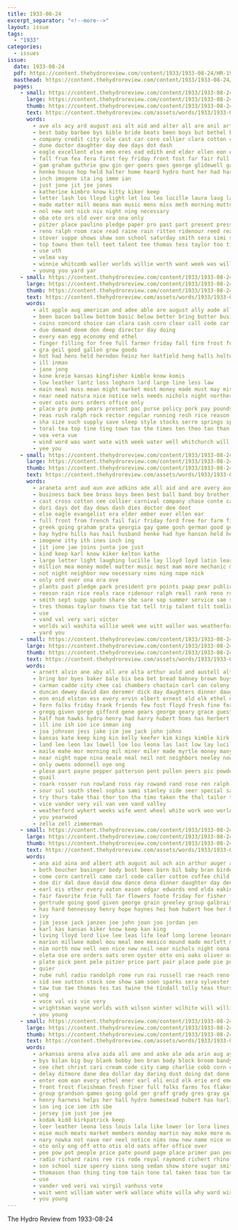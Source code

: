 ```yaml
---
title: 1933-08-24
excerpt_separator: "<!--more-->"
layout: issue
tags:
  - "1933"
categories:
  - issues
issue:
  date: 1933-08-24
  pdf: https://content.thehydroreview.com/content/1933/1933-08-24/HR-1933-08-24.pdf
  masthead: https://content.thehydroreview.com/content/1933/1933-08-24/masthead/HR-1933-08-24.jpg
  pages:
    - small: https://content.thehydroreview.com/content/1933/1933-08-24/small/HR-1933-08-24-01.jpg
      large: https://content.thehydroreview.com/content/1933/1933-08-24/large/HR-1933-08-24-01.jpg
      thumb: https://content.thehydroreview.com/content/1933/1933-08-24/thumbnails/HR-1933-08-24-01.jpg
      text: https://content.thehydroreview.com/assets/words/1933/1933-08-24/HR-1933-08-24-01.txt
      words:
        - ave als acy ard august asi alt aid and alter all are anil arth ale
        - best baby barbee bys bible bride beats been boys but bethel burk blue bale box bell ball bak books back burkhalter brown brother band business big brass butt
        - company credit city cole cast car core collier clara cotton clyde cure cay cly class cleo carnival clarke carey clinton chora
        - dune doctor daughter day dee days dot dash
        - eagle excellent else emo eres ead edith end elder ellen eon evangelist every ever ear
        - fall frum fea fera first fey friday front fost far fair full flow free fail for from ford fass farm
        - gam graham guthrie gow gin ger goers goes george glidewell game gosh given good german
        - henke house hop held halter home heard hydro hunt her had harvey hanson henry hale hee holding has him hoop
        - inch imogene ita ing imme ian
        - just jone jit joe jones
        - katherine kimbro know kitty kiker keep
        - letter lash los lloyd light let lou leo lucille laura laug later learned last left laughing lamp
        - made matter mill means man music mens miss meth morning mutton mite mian more most marke million mechanic min mith model maid may mary much money merle march
        - nol new not nick niv night ning necessary
        - oba oto ors old over ora ona only
        - pitzer place paulino pledge paper pro past part present press page paye paige pic porch person plants pattie pong pos patron pany park pape people
        - reno ralph room race read raine rain ritten ridenour reed reall ramm ret run reason rae revie
        - stover suppe shows shaw son school saturday smith sera simi streets sides shipp sense she sow see sinning small staples sunday sells sun score second sister seat stake sela shawnee send say ster sue standard september sat share show summer shown
        - top towns then tell teet talent tee thomas tess taylor too tie treat teach the tilt tey tae tak town thi
        - use uth
        - velma vay
        - winnie whitcomb waller worlds willie worth want week was will well way window word wife washita win weatherford winter with wily winding
        - young you yard yar
    - small: https://content.thehydroreview.com/content/1933/1933-08-24/small/HR-1933-08-24-02.jpg
      large: https://content.thehydroreview.com/content/1933/1933-08-24/large/HR-1933-08-24-02.jpg
      thumb: https://content.thehydroreview.com/content/1933/1933-08-24/thumbnails/HR-1933-08-24-02.jpg
      text: https://content.thehydroreview.com/assets/words/1933/1933-08-24/HR-1933-08-24-02.txt
      words:
        - alt apple aug american and adee able are august ally aude all
        - been bacon ballew bottom basic below better bring butter business but back buy ball beans
        - cains concord choice can clara cash corn clear call code car cost cream claude cant cheese coffee cover card cor
        - due demand deem don deep director day doing
        - every ean egg economy end ethel
        - finger filling for free full farmer friday fall firm frost force farm from
        - gra geil good gallon grow goods
        - hot had hens held herndon heinz her hatfield heng halls holton has hal home handle hydro
        - ill inman
        - jane jong
        - kone kreie kansas kingfisher kimble know komis
        - low leather lantz loss leghorn lard large line less law
        - main meal muss mean might market most money made must may missouri mur mcnary miss more mew miles
        - near need natura nice notice nels needs nichols night northern now not new
        - over oats ours orders office only
        - place pro pump pears present pac purse policy pork pay pounds pound public pain pill part peaches pow per plan pass pet price
        - reas rush ralph rock rector regular running resh rice reason rhein
        - sha size such supply save sleep style stocks serre springs special seem saturday stay service standard station smith south sugar strawberry sheldon salt seek suit store
        - toral tea top tine ting town tax the times ten theo tan than taylor trial
        - vea vera vue
        - wind word was want wate with week water well whitchurch will warkentin williams wheat whit wing worthy weatherford way
        - yee you
    - small: https://content.thehydroreview.com/content/1933/1933-08-24/small/HR-1933-08-24-03.jpg
      large: https://content.thehydroreview.com/content/1933/1933-08-24/large/HR-1933-08-24-03.jpg
      thumb: https://content.thehydroreview.com/content/1933/1933-08-24/thumbnails/HR-1933-08-24-03.jpg
      text: https://content.thehydroreview.com/assets/words/1933/1933-08-24/HR-1933-08-24-03.txt
      words:
        - araneta arnt aud aun ave adkins ade all aid and are avery august albert
        - business back bee brass boys been best ball band boy brother bale butt blue board bethel bess bunch beats burkhalter bride big baptist but bell
        - cast cross cotton cee collier carnival company chase conte call church carey clyde cure colley clinton clarke cay class city
        - dori days dot day dows dash dies doctor dee dent
        - else eagle evangelist era elder ember ever ellen ear
        - full front from french fail fair friday ford free for farm first fost fax font
        - greek going graham grata georgia gay game gosh german good george guthrie guest given goers
        - hay hydro hills has hail husband henke had hye hanson held henry hand home her harvey har hun holding him hope hou
        - imogene itty ith ines inch ing
        - jit jone jae joins junta joe just
        - kind keep karl know kiker kelton kathe
        - large letter light laughing lucille lay lloyd loyd latin learned let lis lacie last
        - million mea money model matter music most mam more mechanic mite made mont may morning mine much mis man mary mayo march mons many mix mond men miss
        - not night neighbor new necessary nims ning nape nick
        - only ord over ona ora ove
        - plants past pledge park president pro points paap pear public part paper perry pent phe phon people pastor por
        - reeson rain rice reals race ridenour ralph reall rank reno running read run reason revie room
        - smith sept supp spohn share she sare sop summer service sae sage sell state send staples son springs show sun small standard sides shows shown shaw saturday shawnee second sunday spring september sister see seat
        - tres thomas taylor towns tie tat tell trip talent tilt tomlin tho ton town tater thi the
        - use
        - vand val very vari victor
        - worlds wil washita willie week wee witt waller was weatherford with webster wit will way work winding word worth
        - yard you
    - small: https://content.thehydroreview.com/content/1933/1933-08-24/small/HR-1933-08-24-04.jpg
      large: https://content.thehydroreview.com/content/1933/1933-08-24/large/HR-1933-08-24-04.jpg
      thumb: https://content.thehydroreview.com/content/1933/1933-08-24/thumbnails/HR-1933-08-24-04.jpg
      text: https://content.thehydroreview.com/assets/words/1933/1933-08-24/HR-1933-08-24-04.txt
      words:
        - arnett alvin ane aby all are alta arthur auld and austell alton annie alles alt andy august ami ary ask archie ade ang ady
        - bring bor byes baker bale bix bea bet bread bahney brown buys binger buy bora bates ber blanche brother beans bertha brought brow bill bell best baby bebe bac bright bley ball bend bain black birth blanchar but bus
        - carman caddo city chee cai chambers chastain carl can colony come cream cun clinton cox cartwright cecil clarence church calles calhoun clara caller clayton copper car con child
        - duncan dewey david dan deremer dick day daughters dinner daughter die dag ditmore dik door dunnington delbert days daye dailey
        - eon enid elston ess every ervin elbert ernest eld elk ethel evert earl ente emma eline ent end
        - fern folks friday frank friends few fost floyd fresh fine for frid fred from fry ford
        - gregg given gorge gifford gene gears george geary grace guest grover graff geel good georg glen granda
        - half hom hawks hydro henry had harry hubert homs has herbert hugh hopewell hin host homer held her hayden hammer hood hendricks herndon harding high hinton howat home hampton hardin heres hess hoe hon
        - ill ino ish ion ice inman ing
        - joa johnson jess jake jim joe jack john johns
        - kansas kate keep king kin kelly keefer kim kings kimble kirk
        - land lee leon lax lowell loe lou leona las last low lay lucille large louis lucile
        - maile mahe mor morning mil miner miler made myrtle money many messer moser miller may miser miss mars mir marion mew mille marvin min market max monday men mound mon mis mai moe mary monda
        - near night nape nina neale neal neil not neighbors neeley now nop north news nell neels
        - only owens odonnell oye ong
        - plese part payne pepper patterson pent pullen peers pic powder porter perey per phillip pase presley pork pound
        - quail
        - roark rosser run rowland ross ray rowand rand rose ren ralph rain riggs reno raymond reynolds rome radio rolls ready rell rosi
        - sour sul south steel sophia sami stanley side seer special sane sell saturday smith son sith sylvia saas sand sila sult simpson sunday sevier showers sam sack shipp seon stange said stross stiller
        - try thurs take thai thor ton tha tims taken the thal tailor test tie triplett team thee tindall tickel trip ted town tucker thomas
        - vice vander very vil van ven vand valley
        - weatherford wykert weeks wife went wheel white work woo world wanda wilson will well welcome week way with williams west was wilbur
        - you yearwood
        - zella zell zimmerman
    - small: https://content.thehydroreview.com/content/1933/1933-08-24/small/HR-1933-08-24-05.jpg
      large: https://content.thehydroreview.com/content/1933/1933-08-24/large/HR-1933-08-24-05.jpg
      thumb: https://content.thehydroreview.com/content/1933/1933-08-24/thumbnails/HR-1933-08-24-05.jpg
      text: https://content.thehydroreview.com/assets/words/1933/1933-08-24/HR-1933-08-24-05.txt
      words:
        - ana aid aina and albert ath august aul ach ain arthur auger alfalfa ang ally aud als are ave anda angie adkins all
        - both boucher basinger body bost been barn bil baby bran birden baker beer bread barley buy boys bottle bonham bone bill best back brown ben bright brawn bert but barney
        - come corn cantrell came carl code caller cotton coffee child cast coats cord coey cold columbus can clay cody claude coke camp constant cordell colorado clinton chester car city
        - doe dir dal dave david dow dance dena dinner daughter day dennis ditmore
        - earl eis ether every eaton eason edgar edwards end elda eakins eimer ellis era est ear ente
        - fair favorite frie full far flowers foote friday for fisher folks from first free fon fee friends froese frederick funck
        - gertrude going good given george grain greeley group galbraith glen geary goody goods graff goodyear guest goodson
        - has hard hennessey henry hope haynes hei hom hubert hoe her holland hoy hiram hage hemphill hint home hamilton hand held hay hey hydro heaton harris hatfield hixon hosey hite hoos
        - ivy
        - jim jesse jack janzen joe john joan joo jordan jen
        - karl kas kansas kiker know keep kan king
        - living lloyd lord live lee leas life leaf long lorene leonard lookeba left lorea louis lever leer last liberal lie lat leroy land lait league
        - marion millwee mabel mou meal mee mexico mound made morlett mis miles mean missouri mangum mile mill marie main most mura mckinley mary mon miller messmer market morning monday merritt miss
        - nim north now nell nen nice new neil near nichols night nona nove novy
        - oleta ose ore orders oats oren oyster otto oni oaks oliver ory outhouse older ora only orr over
        - plate pick pent pele pitzer price part pair place pade pie putnam pat pin phipps past pop pankratz
        - quier
        - rube ruhl radio randolph rome run rai russell rae reach reno ralph row rocky reeks rain
        - sid see sutton stock soe show sam soon sparks sera sylvester station sund short start seed sand sir sayre september save such sister smith sith state still shar shorts second smee saturday stange stopp sullens stage shells snyder sacks stand shorty sine sally salt son sunday store
        - taw tue tae thomas tes tas twine the tindall tolly teas thurs than telly tea toa try teen till them town tax trip tees too ted texas thousand townsend
        - ung
        - voce val vis vie very
        - wrightsman wayne worlds with wilson winter wilhite will williams while wie week winnie wife won went west weeks wyatt way worley wildman
        - you young
    - small: https://content.thehydroreview.com/content/1933/1933-08-24/small/HR-1933-08-24-06.jpg
      large: https://content.thehydroreview.com/content/1933/1933-08-24/large/HR-1933-08-24-06.jpg
      thumb: https://content.thehydroreview.com/content/1933/1933-08-24/thumbnails/HR-1933-08-24-06.jpg
      text: https://content.thehydroreview.com/assets/words/1933/1933-08-24/HR-1933-08-24-06.txt
      words:
        - arkansas arena alva aida all ane and aske ale ada arin aug aylor alfred ahr august alb aid are ater aud
        - bys bilan big buy blank bobby ben bran body block broom bandy boucher business better bickell boys beasley baek bell box blachly bridgeport butcher bible benin buck bill but ballew back bulk bars
        - cee chet christ cari cream code city camp charlie cobb corn cause counts coton coro cotton claude cost cali chief clinton caddo call chester can cake cash cant clive church county calvin cane con carton citizen corte coffee
        - delay ditmore dane dea dollar day daring dust doing dat done doubt daughter dinner der
        - enter eom ean every ethel ener earl eli enid elk erie erd emerson economy eva
        - front frost fleishman fresh finer full folks farms fos flakes farewell fost for falling from friday friends fort fare frank fair few fly
        - group grandson games going gold ger graff grady gres gray gallon good gave gee genevieve grimm graves
        - henry harness helps her hall hydro homestead hubert has harlin had honor hinton half husband home heir henke hafer hammers hon homer hae halls hen high hes harold harry hanes
        - ion ing ice iee ith ibe
        - jersey jim just joe jee
        - kodak kidd kirkpatrick keep
        - leer leather leona less louis lala like lower lor lora lines later lotta lee lore lowell left lange line luck les lit
        - mise much meats market members monday martin may moke more mate most many mayne model melba meal mound miller miles magnolia mon marti mabel miss money
        - nary nowka not nave ner neel notice nims now new name nice noon
        - oto only ong off otto otis old oats offer office over
        - pee pow pot people price pate pound page place primer pan penn purse pounds part primo pro pork pay piece pau present pea pump pastor park pinger pears per pean
        - radio richard rains ree ris rode royal raymond richert rhino rell reason rood rice
        - son school size sperry sions song sedan show store sugar smith satin sutton soap standard see sagar states sid send sud south style salt study stay such still sunday saturday sat shone selves service stock slee summer set sale
        - thomason than thing ting tom tain tone tal taken teas ton tan thee try tuttle then ties the them take thralls taylor tor
        - use
        - vander ved veri vai virgil vanhuss vote
        - wait went william water werk wallace white willa why ward wish week wedding wry work will was wes windows willie with wilson wil well weeks while wheat
        - you young
---
```


The Hydro Review from 1933-08-24

<!--more-->

